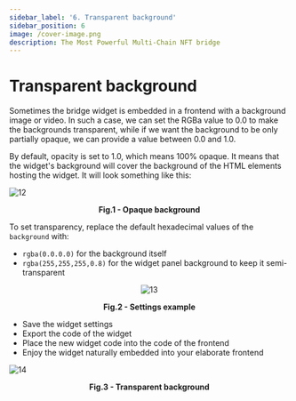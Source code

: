 ```yaml
---
sidebar_label: '6. Transparent background'
sidebar_position: 6
image: /cover-image.png
description: The Most Powerful Multi-Chain NFT bridge
---
```


# Transparent background

Sometimes the bridge widget is embedded in a frontend with a background image or video. In such a case, we can set the RGBa value to 0.0 to make the backgrounds transparent, while if we want the background to be only partially opaque, we can provide a value between 0.0 and 1.0.

By default, opacity is set to 1.0, which means 100% opaque. It means that the widget's background will cover the background of the HTML elements hosting the widget. It will look something like this:

![12](/img/widget2/12.png)

<figcaption align="center"><b>Fig.1 -  Opaque background</b></figcaption>

To set transparency, replace the default hexadecimal values of the `background` with:
- `rgba(0.0.0.0)` for the background itself
- `rgba(255,255,255,0.8)` for the widget panel background to keep it semi-transparent

<center>

![13](/img/widget2/13.png)

</center>

<figcaption align="center"><b>Fig.2 -  Settings example</b></figcaption>

- Save the widget settings
- Export the code of the widget
- Place the new widget code into the code of the frontend
- Enjoy the widget naturally embedded into your elaborate frontend

![14](/img/widget2/14.png)

<figcaption align="center"><b>Fig.3 -  Transparent background</b></figcaption>